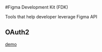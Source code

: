 #Figma Development Kit (FDK)

Tools that help developer leverage Figma API

## OAuth2
[demo](https://chuanqisun.github.io/figma-development-kit/demo/auth-demo.html)
